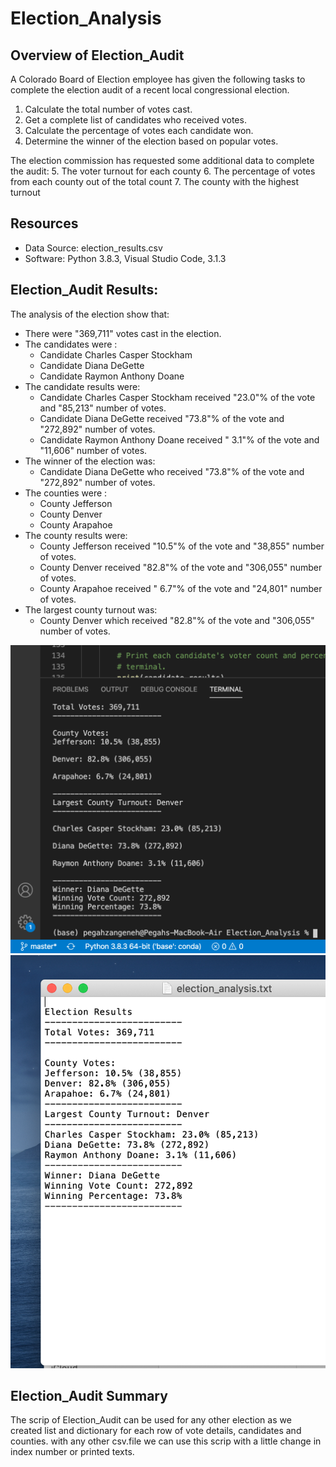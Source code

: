 # Election_Analysis

## Overview of Election_Audit
A Colorado Board of Election employee has given the following tasks to complete the election audit of a recent local congressional election.
1. Calculate the total number of votes cast.
2. Get a complete list of candidates who received votes.
3. Calculate the percentage of votes each candidate won.
4. Determine the winner of the election based on popular votes.

The election commission has requested some additional data to complete the audit:
5. The voter turnout for each county
6. The percentage of votes from each county out of the total count
7. The county with the highest turnout


## Resources
- Data Source: election_results.csv
- Software: Python 3.8.3, Visual Studio Code, 3.1.3

## Election_Audit Results:
The analysis of the election show that:
- There were "369,711" votes cast in the election.
- The candidates were :
    - Candidate Charles Casper Stockham 
    - Candidate Diana DeGette
    - Candidate Raymon Anthony Doane
- The candidate results were:
    - Candidate Charles Casper Stockham received "23.0"% of the vote and "85,213" number of votes.
    - Candidate Diana DeGette received "73.8"% of the vote and "272,892" number of votes.
    - Candidate Raymon Anthony Doane received " 3.1"% of the vote and "11,606" number of votes.
- The winner of the election was:
    - Candidate Diana DeGette who received "73.8"% of the vote and "272,892" number  of votes.
- The counties were :   
    - County Jefferson
    - County Denver
    - County Arapahoe
- The county results were:
    - County Jefferson received "10.5"% of the vote and "38,855" number of votes.
    - County Denver received "82.8"% of the vote and "306,055" number of votes.
    - County Arapahoe received " 6.7"% of the vote and "24,801" number of votes.
- The largest county turnout was:
    - County Denver which received "82.8"% of the vote and "306,055" number of votes.
    
![Terminal result:](Resources/Terminal_result.png)
![election analysistxt:](Resources/election_analysistxt.png)

## Election_Audit Summary
The scrip of Election_Audit can be used for any other election as we created list and dictionary for each row of vote details, candidates and counties.
with any other csv.file we can use this scrip with a little change in  index number or printed texts.
